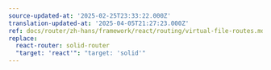 ```yaml
---
source-updated-at: '2025-02-25T23:33:22.000Z'
translation-updated-at: '2025-04-05T21:27:23.000Z'
ref: docs/router/zh-hans/framework/react/routing/virtual-file-routes.md
replace:
  react-router: solid-router
  "target: 'react'": "target: 'solid'"
---
```

